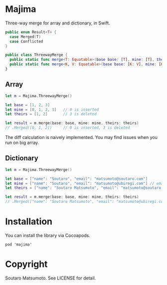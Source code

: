 # Majima

Three-way merge for array and dictionary, in Swift.

```swift
public enum Result<T> {
  case Merged(T)
  case Conflicted
}

public class ThreewayMerge {
  public static func merge<T: Equatable>(base base: [T], mine: [T], theirs: [T]) -> Result<[T]>
  public static func merge<K, V: Equatable>(base base: [K: V], mine: [K: V], theirs: [K: V]) -> result<[K:V]>
}
```

## Array

```swift
let m = Majima.ThreewayMerge()

let base = [1, 2, 3]
let mine = [0, 1, 2, 3]   // 0 is inserted
let theirs = [1, 2]       // 3 is deleted

let result = m.merge(base: base, mine: mine, theirs: theirs)
// .Merged([0, 1, 2])     // 0 is inserted, 3 is deleted
```

The diff calculation is naively implemented. You may find issues when you run on big array.

## Dictionary

```swift
let m = Majima.ThreewayMerge()

let base = ["name": "Soutaro", "email": "matsumoto@soutaro.com"]
let mine = ["name": "Soutaro", "email": "matsumoto@ubiregi.com"] // email is updated
let theirs = ["name": "Soutaro Matsumoto", "email": "matsumoto@soutaro.com"] // name is updated

let result = m.merge(base: base, mine: mine, theirs: theirs)
// .Merged(["name": "Soutaro Matsumoto", "email": "matsumoto@ubiregi.com"])
```

# Installation

You can install the library via Cocoapods.

```
pod 'majima'
```

# Copyright

Soutaro Matsumoto.
See LICENSE for detail.
